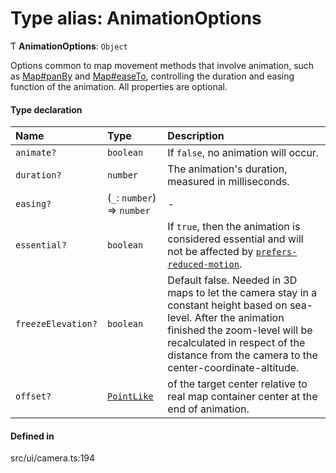 # Type alias: AnimationOptions

Ƭ **AnimationOptions**: `Object`

Options common to map movement methods that involve animation, such as [Map#panBy](../classes/Map.md#panby) and
[Map#easeTo](../classes/Map.md#easeto), controlling the duration and easing function of the animation. All properties
are optional.

#### Type declaration

| Name | Type | Description |
| :------ | :------ | :------ |
| `animate?` | `boolean` | If `false`, no animation will occur. |
| `duration?` | `number` | The animation's duration, measured in milliseconds. |
| `easing?` | (`_`: `number`) => `number` | - |
| `essential?` | `boolean` | If `true`, then the animation is considered essential and will not be affected by [`prefers-reduced-motion`](https://developer.mozilla.org/en-US/docs/Web/CSS/@media/prefers-reduced-motion). |
| `freezeElevation?` | `boolean` | Default false. Needed in 3D maps to let the camera stay in a constant height based on sea-level. After the animation finished the zoom-level will be recalculated in respect of the distance from the camera to the center-coordinate-altitude. |
| `offset?` | [`PointLike`](PointLike.md) | of the target center relative to real map container center at the end of animation. |

#### Defined in

src/ui/camera.ts:194
